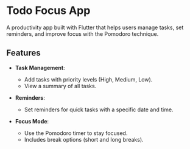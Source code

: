 # Todo Focus App

A productivity app built with Flutter that helps users manage tasks, set reminders, and improve focus with the Pomodoro technique.

## Features

- **Task Management**:
  - Add tasks with priority levels (High, Medium, Low).
  - View a summary of all tasks.

- **Reminders**:
  - Set reminders for quick tasks with a specific date and time.

- **Focus Mode**:
  - Use the Pomodoro timer to stay focused.
  - Includes break options (short and long breaks).



